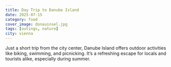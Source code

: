 ```yaml
---
title: Day Trip to Danube Island
date: 2025-07-15
category: food
cover_image: donauinsel.jpg
tags: [outings, nature]
city: vienna
---
```


Just a short trip from the city center, Danube Island offers outdoor activities like biking, swimming, and picnicking. It’s a refreshing escape for locals and tourists alike, especially during summer.
